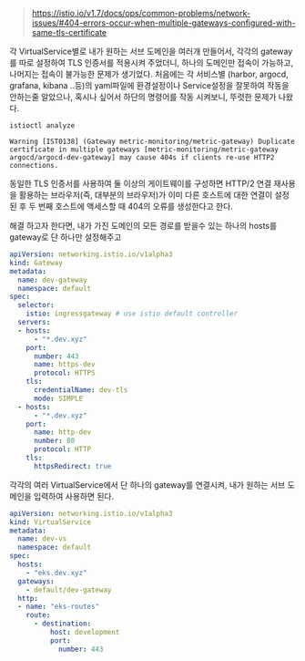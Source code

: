 > https://istio.io/v1.7/docs/ops/common-problems/network-issues/#404-errors-occur-when-multiple-gateways-configured-with-same-tls-certificate




각 VirtualService별로 내가 원하는 서브 도메인을 여러개 만들어서, 각각의 gateway를 따로 설정하여 TLS 인증서를 적용시켜 주었더니, 하나의 도메인만 접속이 가능하고, 나머지는 접속이 불가능한 문제가 생기었다.
처음에는 각 서비스별 (harbor, argocd, grafana, kibana ..등)의 yaml파일에 환경설정이나 Service설정을 잘못하여 작동을 안하는줄 알았으나, 혹시나 싶어서 하단의 명령어를 작동 시켜보니, 뚜렷한 문제가 나왔다.
```shell
istioctl analyze

Warning [IST0138] (Gateway metric-monitoring/metric-gateway) Duplicate certificate in multiple gateways [metric-monitoring/metric-gateway argocd/argocd-dev-gateway] may cause 404s if clients re-use HTTP2 connections.
```



동일한 TLS 인증서를 사용하여 둘 이상의 게이트웨이를 구성하면 HTTP/2 연결 재사용을 활용하는 브라우저(즉, 대부분의 브라우저)가 이미 다른 호스트에 대한 연결이 설정된 후 두 번째 호스트에 액세스할 때 404의 오류를 생성한다고 한다.


해결 하고자 한다면, 내가 가진 도메인의 모든 경로를 받을수 있는 하나의 hosts를 gateway로 단 하나만 설정해주고

```yaml
apiVersion: networking.istio.io/v1alpha3
kind: Gateway
metadata:
  name: dev-gateway
  namespace: default
spec:
  selector:
    istio: ingressgateway # use istio default controller
  servers:
  - hosts:
      - "*.dev.xyz"
    port:
      number: 443
      name: https-dev
      protocol: HTTPS
    tls:
      credentialName: dev-tls
      mode: SIMPLE
  - hosts:
      - "*.dev.xyz"
    port:
      name: http-dev
      number: 80
      protocol: HTTP
    tls:
      httpsRedirect: true 
```


각각의 여러 VirtualService에서 단 하나의 gateway를 연결시켜, 내가 원하는 서브 도메인을 입력하여 사용하면 된다.

```yaml
apiVersion: networking.istio.io/v1alpha3
kind: VirtualService
metadata:
  name: dev-vs
  namespace: default
spec:
  hosts:
    - "eks.dev.xyz"
  gateways:
    - default/dev-gateway
  http:
  - name: "eks-routes"
    route:
      - destination:
          host: development
          port:
            number: 443
```